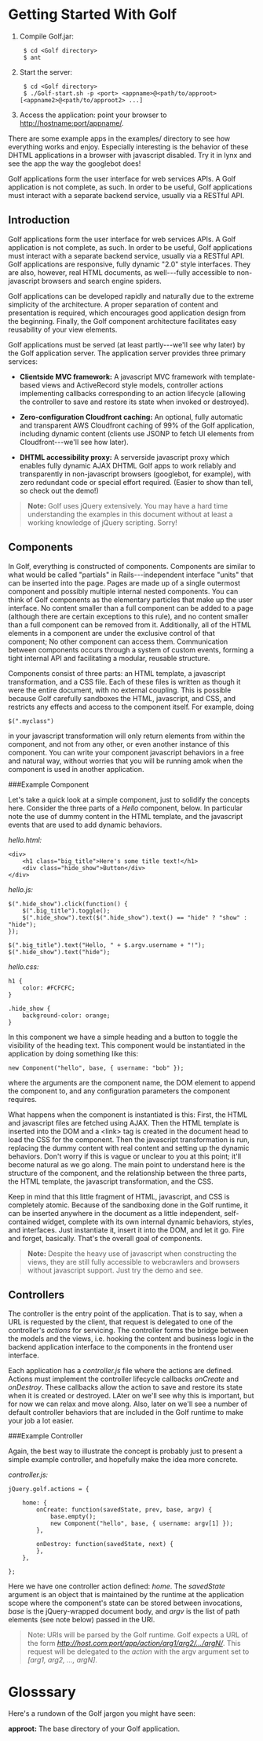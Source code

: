 Getting Started With Golf
=========================

1. Compile Golf.jar:
        
        $ cd <Golf directory>
        $ ant

2. Start the server:

        $ cd <Golf directory>
        $ ./Golf-start.sh -p <port> <appname>@<path/to/approot> [<appname2>@<path/to/approot2> ...] 

3. Access the application: point your browser to <http://hostname:port/appname/>.

There are some example apps in the examples/ directory to see how
everything works and enjoy. Especially interesting is the behavior of
these DHTML applications in a browser with javascript disabled. Try it
in lynx and see the app the way the googlebot does!

Golf applications form the user interface for web services APIs. A
Golf application is not complete, as such. In order to be useful, Golf
applications must interact with a separate backend service, usually via
a RESTful API.

Introduction
------------

Golf applications form the user interface for web services APIs. A
Golf application is not complete, as such. In order to be useful, Golf
applications must interact with a separate backend service, usually via a
RESTful API. Golf applications are responsive, fully dynamic "2.0" style
interfaces. They are also, however, real HTML documents, as well---fully
accessible to non-javascript browsers and search engine spiders.

Golf applications can be developed rapidly and naturally due to the
extreme simplicity of the architecture. A proper separation of content
and presentation is required, which encourages good application design
from the beginning. Finally, the Golf component architecture facilitates
easy reusability of your view elements.

Golf applications must be served (at least partly---we'll see why later)
by the Golf application server. The application server provides three
primary services:

* __Clientside MVC framework:__ A javascript MVC framework with
  template-based views and ActiveRecord style models, controller actions
  implementing callbacks corresponding to an action lifecycle (allowing
  the controller to save and restore its state when invoked or destroyed).

* __Zero-configuration Cloudfront caching:__ An optional, fully automatic
  and transparent AWS Cloudfront caching of 99% of the Golf application,
  including dynamic content (clients use JSONP to fetch UI elements from
  Cloudfront---we'll see how later).

* __DHTML accessibility proxy:__ A serverside javascript proxy
  which enables fully dynamic AJAX DHTML Golf apps to work reliably and
  transparently in non-javascript browsers (googlebot, for example),
  with zero redundant code or special effort required. (Easier to show
  than tell, so check out the demo!)

> __Note:__ Golf uses jQuery extensively. You may have a hard time
> understanding the examples in this document without at least a 
> working knowledge of jQuery scripting. Sorry!

Components
----------

In Golf, everything is constructed of components. Components are similar
to what would be called "partials" in Rails---independent interface
"units" that can be inserted into the page. Pages are made up of a single
outermost component and possibly multiple internal nested components. You
can think of Golf components as the elementary particles that make up the
user interface. No content smaller than a full component can be added to a
page (although there are certain exceptions to this rule), and no content
smaller than a full component can be removed from it. Additionally,
all of the HTML elements in a component are under the exclusive control
of that component; No other component can access them. Communication
between components occurs through a system of custom events, forming a
tight internal API and facilitating a modular, reusable structure.

Components consist of three parts: an HTML template, a javascript
transformation, and a CSS file. Each of these files is written as
though it were the entire document, with no external coupling. This
is possible because Golf carefully sandboxes the HTML, javascript, and
CSS, and restricts any effects and access to the component itself. For
example, doing

    $(".myclass")

in your javascript transformation will only return elements from within
the component, and not from any other, or even another instance of
this component. You can write your component javascript behaviors in
a free and natural way, without worries that you will be running amok
when the component is used in another application.

###Example Component

Let's take a quick look at a simple component, just to solidify the
concepts here. Consider the three parts of a _Hello_ component, below. In
particular note the use of dummy content in the HTML template, and the
javascript events that are used to add dynamic behaviors.

_hello.html:_

    <div>
        <h1 class="big_title">Here's some title text!</h1>
        <div class="hide_show">Button</div>
    </div>

_hello.js:_

    $(".hide_show").click(function() {
        $(".big_title").toggle();
        $(".hide_show").text($(".hide_show").text() == "hide" ? "show" : "hide");
    });
    
    $(".big_title").text("Hello, " + $.argv.username + "!");
    $(".hide_show").text("hide");

_hello.css:_

    h1 {
        color: #FCFCFC;
    }
    
    .hide_show {
        background-color: orange;
    }

In this component we have a simple heading and a button to toggle the
visibility of the heading text. This component would be instantiated in the application by doing something like this:

    new Component("hello", base, { username: "bob" });

where the arguments are the component name, the DOM element to append the
component to, and any configuration parameters the component requires.

What happens when the component is instantiated is this: First, the HTML
and javascript files are fetched using AJAX. Then the HTML template is
inserted into the DOM and a &lt;link&gt; tag is created in the document
head to load the CSS for the component. Then the javascript transformation
is run, replacing the dummy content with real content and setting up
the dynamic behaviors. Don't worry if this is vague or unclear to you
at this point; it'll become natural as we go along. The main point to
understand here is the structure of the component, and the relationship
between the three parts, the HTML template, the javascript transformation,
and the CSS.

Keep in mind that this little fragment of HTML, javascript, and CSS is
completely atomic. Because of the sandboxing done in the Golf runtime,
it can be inserted anywhere in the document as a little independent,
self-contained widget, complete with its own internal dynamic behaviors,
styles, and interfaces. Just instantiate it, insert it into the DOM,
and let it go. Fire and forget, basically. That's the overall goal
of components.

> __Note:__ Despite the heavy use of javascript when constructing the
> views, they are still fully accessible to webcrawlers and browsers
> without javascript support. Just try the demo and see.

Controllers
-----------

The controller is the entry point of the application. That is to say,
when a URL is requested by the client, that request is delegated to one
of the controller's _actions_ for servicing. The controller forms the
bridge between the models and the views, i.e. hooking the content and
business logic in the backend application interface to the components
in the frontend user interface.

Each application has a _controller.js_ file where the actions are defined.
Actions must implement the controller lifecycle callbacks _onCreate_
and _onDestroy_. These callbacks allow the action to save and restore
its state when it is created or destroyed. LAter on we'll see why this
is important, but for now we can relax and move along.  Also, later on
we'll see a number of default controller behaviors that are included in
the Golf runtime to make your job a lot easier.

###Example Controller

Again, the best way to illustrate the concept is probably just to present
a simple example controller, and hopefully make the idea more concrete.

_controller.js:_

    jQuery.golf.actions = {

        home: {
            onCreate: function(savedState, prev, base, argv) {
                base.empty();
                new Component("hello", base, { username: argv[1] });
            },

            onDestroy: function(savedState, next) {
            },
        },

    };

Here we have one controller action defined: _home_. The _savedState_
argument is an object that is maintained by the runtime at the application
scope where the component's state can be stored between invocations,
_base_ is the jQuery-wrapped document body, and _argv_ is the list of
path elements (see note below) passed in the URI.

> Note: URIs will be parsed by the Golf runtime. Golf expects a URL of
> the form _http://host.com:port/app/action/arg1/arg2/.../argN/_. This
> request will be delegated to the _action_ with the argv argument set
> to _\[arg1, arg2, ..., argN\]_.

Glosssary
=========

Here's a rundown of the Golf jargon you might have seen:

__approot:__ The base directory of your Golf application.
